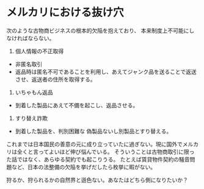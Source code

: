 # メルカリにおける抜け穴

次のような古物商ビジネスの根本的欠陥を抱えており、
本来制度上不可能にしなければならない。


1. 個人情報の不正取得
  - 非匿名取引
  - 返品時は匿名不可であることを利用し、あえてジャンク品を送ることで返送させ、返送者の住所を取得する。

1. いちゃもん返品
  - 到着した製品にあえて不備を起こし、返品させる。

1. すり替え詐欺
  - 到着した製品を、判別困難な 偽製品ないし別製品とすり替える。

これまでは日本国民の善意の元に成り立っていたに過ぎない。現に国外でメルカリは全くと言ってよいほど伸び悩んでいる。
そういうことは古物商取引に限った話ではなく、あらゆる契約でも起こりうる。
たとえば賃貸物件契約の騒音問題など、日本の法整備の欠陥を挙げだしたら枚挙に暇がない。

狩るか、狩られるかの自然界と遜色ない。あなたはどちら側になりたいか？
